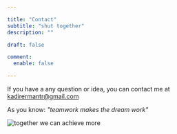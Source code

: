 ```yaml
---

title: "Contact"
subtitle: "shut together"
description: ""

draft: false

comment:
  enable: false

---
```


If you have a any question or idea, you can contact me at kadirermantr@gmail.com

As you know: *"teamwork makes the dream work"*

![together we can achieve more](https://i.hizliresim.com/qwepkyd.jpeg)

